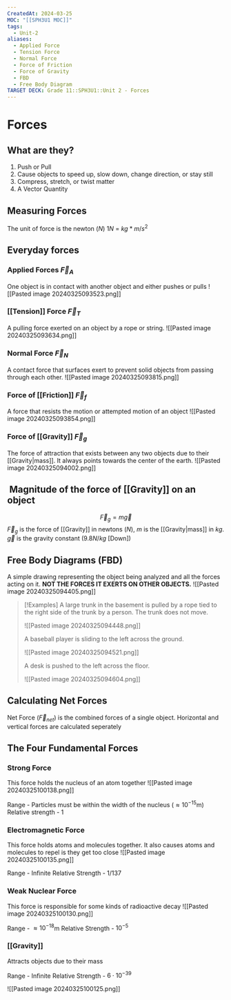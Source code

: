 ```yaml
---
CreatedAt: 2024-03-25
MOC: "[[SPH3U1 MOC]]"
tags:
  - Unit-2
aliases:
  - Applied Force
  - Tension Force
  - Normal Force
  - Force of Friction
  - Force of Gravity
  - FBD
  - Free Body Diagram
TARGET DECK: Grade 11::SPH3U1::Unit 2 - Forces
---
```

# Forces
## What are they?
1. Push or Pull
2. Cause objects to speed up, slow down, change direction, or stay still
3. Compress, stretch, or twist matter
4. A Vector Quantity
<!--ID: 1757893916080-->

## Measuring Forces
The unit of force is the newton ($N$)
$1N$ = $kg * m/s^2$
<!--ID: 1757893916082-->


## Everyday forces

### Applied Forces $\vec{F}_{A}$
One object is in contact with another object and either pushes or pulls
![[Pasted image 20240325093523.png]]
<!--ID: 1718370433169-->


### [[Tension]] Force $\vec{F}_{T}$
A pulling force exerted on an object by a rope or string.
![[Pasted image 20240325093634.png]]
<!--ID: 1718370433173-->


### Normal Force $\vec{F}_{N}$
A contact force that surfaces exert to prevent solid objects from passing through each other.
![[Pasted image 20240325093815.png]]
<!--ID: 1718370433177-->


### Force of [[Friction]] $\vec{F}_{f}$
A force that resists the motion or attempted motion of an object
![[Pasted image 20240325093854.png]]
<!--ID: 1718370433181-->


### Force of [[Gravity]] $\vec{F}_{g}$
The force of attraction that exists between any two objects due to their [[Gravity|mass]].
It always points towards the center of the earth.
![[Pasted image 20240325094002.png]]
<!--ID: 1714135053561-->


##  Magnitude of the force of [[Gravity]] on an object
$$\vec{F}_{g} = m\vec{g}$$
$\vec{F}_{g}$ is the force of [[Gravity]] in newtons ($N$),
$m$ is the [[Gravity|mass]] in $kg$.
$\vec{g}$ is the gravity constant ($9.8N/kg$ [Down])
<!--ID: 1757893916084-->

## Free Body Diagrams (FBD)
A simple drawing representing the object being analyzed and all the forces acting on it.
**NOT THE FORCES IT EXERTS ON OTHER OBJECTS.**
![[Pasted image 20240325094405.png]]
> [!Examples]
> A large trunk in the basement is pulled by a rope tied to the right side of the trunk by a person. The trunk does not move.
>
> ![[Pasted image 20240325094448.png]]
>
> A baseball player is sliding to the left across the ground.
>
> ![[Pasted image 20240325094521.png]]
>
> A desk is pushed to the left across the floor.
>
> ![[Pasted image 20240325094604.png]]
<!--ID: 1757893916087-->

## Calculating Net Forces
Net Force ($\vec{F}_{net}$) is the combined forces of a single object.
Horizontal and vertical forces are calculated seperately
<!--ID: 1757893916089-->

## The Four Fundamental Forces

### Strong Force
This force holds the nucleus of an atom together
![[Pasted image 20240325100138.png]]
<!--ID: 1718370433185-->


Range - Particles must be within the width of the nucleus ($\approx 10^{-15}$m)
Relative strength - 1

### Electromagnetic Force
This force holds atoms and molecules together. It also causes atoms and molecules to repel is they get too close
![[Pasted image 20240325100135.png]]
<!--ID: 1718370433189-->


Range - Infinite
Relative Strength - 1/137

### Weak Nuclear Force
This force is responsible for some kinds of radioactive decay
![[Pasted image 20240325100130.png]]
<!--ID: 1718370433193-->


Range - $\approx 10^{-18}$m
Relative Strength - $10^{-5}$

### [[Gravity]]
Attracts objects due to their mass
<!--ID: 1757893916090-->


Range - Infinite
Relative Strength - $6\cdot 10^{-39}$
<!--ID: 1714135053598-->


![[Pasted image 20240325100125.png]]
